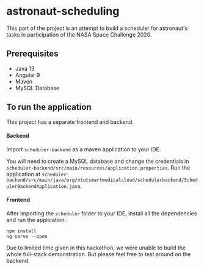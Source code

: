 # astronaut-scheduling

This part of the project is an attempt to build a scheduler for astronaut's tasks in participation of the NASA Space Challenge 2020.

## Prerequisites
- Java 13
- Angular 9
- Maven
- MySQL Database

## To run the application
This project has a separate frontend and backend.

#### Backend
Import `scheduler-backend` as a maven application to your IDE.

You will need to create a MySQL database and change the credentials in `scheduler-backend/src/main/resources/application.properties`. 
Run the application at `scheduler-backend/src/main/java/org/ntutsmartmedicalcloud/schedulerbackend/SchedulerBackendApplication.java`.

#### Frontend
After importing the `scheduler` folder to your IDE, install all the dependencies and run the application:
```
npm install
ng serve --open
```
Due to limited time given in this hackathon, we were unable to build the whole full-stack demonstration. But please feel free to test around on the backend.


